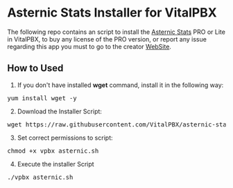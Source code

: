 # Asternic Stats Installer for VitalPBX

The following repo contains an script to install the [Asternic Stats](https://www.asternic.net/) PRO or Lite in VitalPBX, to buy any license of the PRO version, or report any issue regarding this app you must to go to the creator [WebSite](https://www.asternic.net/).

## How to Used
1. If you don't have installed __wget__ command, install it in the following way:
<pre>
yum install wget -y
</pre>
2. Download the Installer Script:
<pre>
wget https://raw.githubusercontent.com/VitalPBX/asternic-stats-installer/master/vpbx_asternic.sh
</pre>
3. Set correct permissions to script:
<pre>
chmod +x vpbx_asternic.sh
</pre>
4. Execute the installer Script
<pre>
./vpbx_asternic.sh
</pre>
